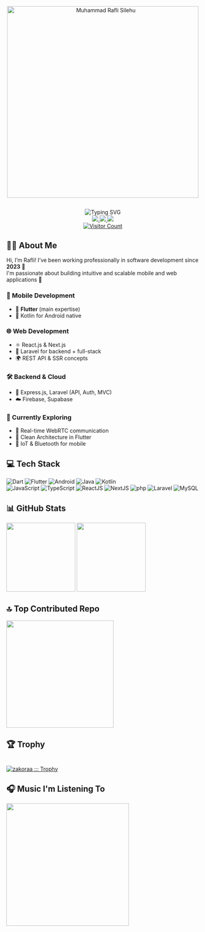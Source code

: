<p align="center">
  <a href="https://github.com/zakoraa">
    <img width="500em" src="https://github.com/user-attachments/assets/f6f73080-91cd-4a89-8b47-3bcbb065f2d7" alt="Muhammad Rafli Silehu" /></a>
 <!-- <img src="https://github.com/Anmol-Baranwal/Cool-GIFs-For-GitHub/assets/74038190/3b4607a1-1cc6-41f1-926f-892ae880e7a5" width="100em"> -->
</p>

<!-- ![replicate-prediction-qkxy6zjbi2wyvzndhxhj3lmr7m (2) (1)](https://github.com/user-attachments/assets/11514e00-b114-4c9d-8a7c-ea0ad92ab9a5) -->
## 
<div align="center">
  
  <img src="https://readme-typing-svg.herokuapp.com?font=Poppins&weight=500&size=30&duration=3000&pause=1000&color=5D87FF&center=true&vCenter=true&random=false&width=500&height=70&lines=Mobile+Developer;Web+Developer;Flutter+%7C+Kotlin;React.js+%7C+Next.js+%7C+Laravel" alt="Typing SVG" />
</div>

<div align="center">
  <a href="https://www.linkedin.com/in/muhammad-rafli-silehu-44a89828b/" target="_blank">
    <img src="https://img.shields.io/badge/LinkedIn-0077B5?logo=linkedin&logoColor=white&style=for-the-badge" />
  </a>
  <a href="https://www.youtube.com/@raflisilehu/streams" target="_blank">
    <img src="https://img.shields.io/badge/Youtube-FF0000?logo=youtube&logoColor=white&style=for-the-badge" />
  </a>
  <a href="https://www.instagram.com/raflisilehu_/" target="_blank">
    <img src="https://img.shields.io/badge/Instagram-E4405F?logo=instagram&logoColor=white&style=for-the-badge" />
  </a>
</div>

<div align="center">
   <a href="https://github.com/zakoraa" target="_blank">
  <img src="https://komarev.com/ghpvc/?username=zakoraa&style=for-the-badge&color=5D87FF" alt="Visitor Count"/>
</a>
</div>


## 👨‍💻 About Me

Hi, I’m Rafli! I’ve been working professionally in software development since **2023** 🎉  
I'm passionate about building intuitive and scalable mobile and web applications 🚀

### 📱 Mobile Development
- 💙 **Flutter** (main expertise)
- 📱 Kotlin for Android native

### 🌐 Web Development
- ⚛️ React.js & Next.js
- 🧬 Laravel for backend + full-stack
- 🌍 REST API & SSR concepts

### 🛠 Backend & Cloud
- 🔗 Express.js, Laravel (API, Auth, MVC)
- ☁️ Firebase, Supabase

### 🧠 Currently Exploring
- 🔴 Real-time WebRTC communication
- 🧼 Clean Architecture in Flutter
- 📡 IoT & Bluetooth for mobile

## 💻 Tech Stack

<p>
  <img alt="Dart" src="https://img.shields.io/badge/-Dart-0175C2?logo=Dart&logoColor=white&style=for-the-badge"/>
  <img alt="Flutter" src="https://img.shields.io/badge/-Flutter-02569B?logo=Flutter&logoColor=white&style=for-the-badge"/>
  <img alt="Android" src="https://img.shields.io/badge/-Android-2edf85?logo=Android&logoColor=white&style=for-the-badge"/>
  <img alt="Java" src="https://img.shields.io/badge/-Java-ec2025?logo=openjdk&logoColor=white&style=for-the-badge"/>
  <img alt="Kotlin" src="https://img.shields.io/badge/-Kotlin-f1850b?logo=Kotlin&logoColor=white&style=for-the-badge"/>
  </br>
  <img alt="JavaScript" src="https://img.shields.io/badge/-JavaScript-f7e018?logo=JavaScript&logoColor=white&style=for-the-badge"/>
  <img alt="TypeScript" src="https://img.shields.io/badge/-TypeScript-2f74c0?logo=TypeScript&logoColor=white&style=for-the-badge"/>
  <img alt="ReactJS" src="https://img.shields.io/badge/-React-61DBFB?logo=React&logoColor=white&style=for-the-badge"/>
  <img alt="NextJS" src="https://img.shields.io/badge/-NextJS-494949?logo=next.js&logoColor=white&style=for-the-badge"/>
  <img alt="php" src="https://img.shields.io/badge/-php-777bb3?logo=php&logoColor=white&style=for-the-badge"/>
  <img alt="Laravel" src="https://img.shields.io/badge/-Laravel-red?logo=laravel&logoColor=white&style=for-the-badge"/>
  <img alt="MySQL" src="https://img.shields.io/badge/-MySQL-orange?logo=mysql&logoColor=white&style=for-the-badge"/>
</p>

## 📊 GitHub Stats

<p>
<img height="180em" src="https://github-readme-stats-eight-theta.vercel.app/api?username=zakoraa&show_icons=true&theme=algolia&include_all_commits=true&count_private=true"/>
<img height="180em" src="https://github-readme-stats-eight-theta.vercel.app/api/top-langs/?username=zakoraa&layout=compact&langs_count=8&theme=algolia"/>
</p>

## 🔝 Top Contributed Repo
<p>
  <img height="280em" src="https://github-contributor-stats.vercel.app/api?username=zakoraa&limit=5&theme=algolia&combine_all_yearly_contributions=true"/>
</p>

<h2>🏆 Trophy</h2><br/>
<div>
    <a href="https://github.com/zakoraa"><img  src="https://github-profile-trophy.vercel.app/?username=zakoraa&column=7&margin-w=10&margin-h=15&theme=algolia&no-frame=true" alt="zakoraa ::: Trophy" /></a>
</div>

## 🎧 Music I'm Listening To
<p>
  <img height="320em" src="https://spotify-recently-played-readme.vercel.app/api?user=31juwflawxuxhufoheoclj6rg5ra&unique=true"/>
</p>
